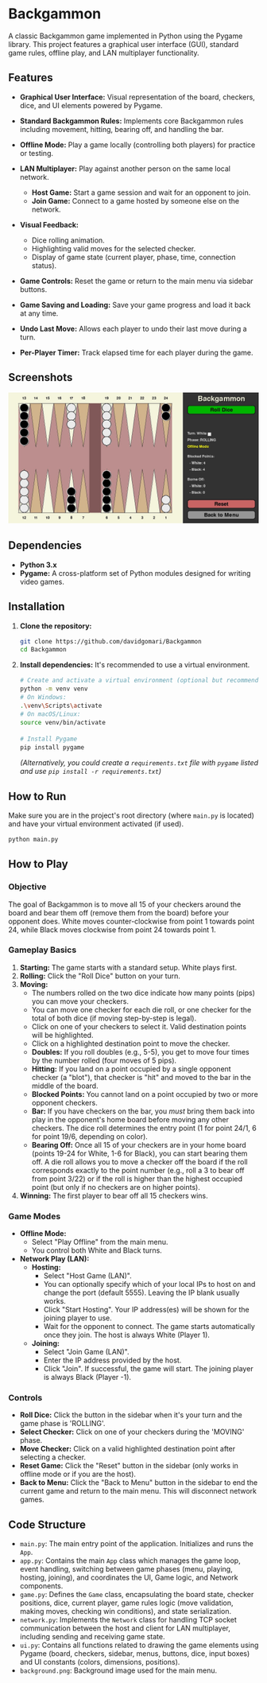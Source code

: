 # Backgammon

A classic Backgammon game implemented in Python using the Pygame library. This project features a graphical user interface (GUI), standard game rules, offline play, and LAN multiplayer functionality.

## Features

*   **Graphical User Interface:** Visual representation of the board, checkers, dice, and UI elements powered by Pygame.
*   **Standard Backgammon Rules:** Implements core Backgammon rules including movement, hitting, bearing off, and handling the bar.
*   **Offline Mode:** Play a game locally (controlling both players) for practice or testing.
*   **LAN Multiplayer:** Play against another person on the same local network.
    *   **Host Game:** Start a game session and wait for an opponent to join.
    *   **Join Game:** Connect to a game hosted by someone else on the network.
*   **Visual Feedback:**
    *   Dice rolling animation.
    *   Highlighting valid moves for the selected checker.
    *   Display of game state (current player, phase, time, connection status).
*   **Game Controls:** Reset the game or return to the main menu via sidebar buttons.

*   **Game Saving and Loading:** Save your game progress and load it back at any time.
*   **Undo Last Move:** Allows each player to undo their last move during a turn.
*   **Per-Player Timer:** Track elapsed time for each player during the game.


## Screenshots

![In Game Screenshot](images/screenplay.jpg)


## Dependencies

*   **Python 3.x**
*   **Pygame:** A cross-platform set of Python modules designed for writing video games.

## Installation

1.  **Clone the repository:**
    ```bash
    git clone https://github.com/davidgomari/Backgammon
    cd Backgammon
    ```
2.  **Install dependencies:**
    It's recommended to use a virtual environment.
    ```bash
    # Create and activate a virtual environment (optional but recommended)
    python -m venv venv
    # On Windows:
    .\venv\Scripts\activate
    # On macOS/Linux:
    source venv/bin/activate

    # Install Pygame
    pip install pygame
    ```
    *(Alternatively, you could create a `requirements.txt` file with `pygame` listed and use `pip install -r requirements.txt`)*

## How to Run

Make sure you are in the project's root directory (where `main.py` is located) and have your virtual environment activated (if used).

```bash
python main.py
```

## How to Play

### Objective

The goal of Backgammon is to move all 15 of your checkers around the board and bear them off (remove them from the board) before your opponent does. White moves counter-clockwise from point 1 towards point 24, while Black moves clockwise from point 24 towards point 1.

### Gameplay Basics

1.  **Starting:** The game starts with a standard setup. White plays first.
2.  **Rolling:** Click the "Roll Dice" button on your turn.
3.  **Moving:**
    *   The numbers rolled on the two dice indicate how many points (pips) you can move your checkers.
    *   You can move one checker for each die roll, or one checker for the total of both dice (if moving step-by-step is legal).
    *   Click on one of your checkers to select it. Valid destination points will be highlighted.
    *   Click on a highlighted destination point to move the checker.
    *   **Doubles:** If you roll doubles (e.g., 5-5), you get to move four times by the number rolled (four moves of 5 pips).
    *   **Hitting:** If you land on a point occupied by a single opponent checker (a "blot"), that checker is "hit" and moved to the bar in the middle of the board.
    *   **Blocked Points:** You cannot land on a point occupied by two or more opponent checkers.
    *   **Bar:** If you have checkers on the bar, you *must* bring them back into play in the opponent's home board before moving any other checkers. The dice roll determines the entry point (1 for point 24/1, 6 for point 19/6, depending on color).
    *   **Bearing Off:** Once all 15 of your checkers are in your home board (points 19-24 for White, 1-6 for Black), you can start bearing them off. A die roll allows you to move a checker off the board if the roll corresponds exactly to the point number (e.g., roll a 3 to bear off from point 3/22) or if the roll is higher than the highest occupied point (but only if no checkers are on higher points).
4.  **Winning:** The first player to bear off all 15 checkers wins.

### Game Modes

*   **Offline Mode:**
    *   Select "Play Offline" from the main menu.
    *   You control both White and Black turns.
*   **Network Play (LAN):**
    *   **Hosting:**
        *   Select "Host Game (LAN)".
        *   You can optionally specify which of your local IPs to host on and change the port (default 5555). Leaving the IP blank usually works.
        *   Click "Start Hosting". Your IP address(es) will be shown for the joining player to use.
        *   Wait for the opponent to connect. The game starts automatically once they join. The host is always White (Player 1).
    *   **Joining:**
        *   Select "Join Game (LAN)".
        *   Enter the IP address provided by the host.
        *   Click "Join". If successful, the game will start. The joining player is always Black (Player -1).

### Controls

*   **Roll Dice:** Click the button in the sidebar when it's your turn and the game phase is 'ROLLING'.
*   **Select Checker:** Click on one of your checkers during the 'MOVING' phase.
*   **Move Checker:** Click on a valid highlighted destination point after selecting a checker.
*   **Reset Game:** Click the "Reset" button in the sidebar (only works in offline mode or if you are the host).
*   **Back to Menu:** Click the "Back to Menu" button in the sidebar to end the current game and return to the main menu. This will disconnect network games.

## Code Structure

*   `main.py`: The main entry point of the application. Initializes and runs the `App`.
*   `app.py`: Contains the main `App` class which manages the game loop, event handling, switching between game phases (menu, playing, hosting, joining), and coordinates the UI, Game logic, and Network components.
*   `game.py`: Defines the `Game` class, encapsulating the board state, checker positions, dice, current player, game rules logic (move validation, making moves, checking win conditions), and state serialization.
*   `network.py`: Implements the `Network` class for handling TCP socket communication between the host and client for LAN multiplayer, including sending and receiving game state.
*   `ui.py`: Contains all functions related to drawing the game elements using Pygame (board, checkers, sidebar, menus, buttons, dice, input boxes) and UI constants (colors, dimensions, positions).
*   `background.png`: Background image used for the main menu.
